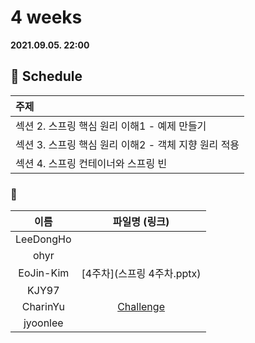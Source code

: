 # 4 weeks 
**2021.09.05. 22:00**

## :calendar: Schedule
|주제|
|:--|
|섹션 2. 스프링 핵심 원리 이해1 - 예제 만들기|
|섹션 3. 스프링 핵심 원리 이해2 - 객체 지향 원리 적용|
|섹션 4. 스프링 컨테이너와 스프링 빈|

### :speech_balloon:
|이름|파일명 (링크)|
|:--:|:--:|
|LeeDongHo||
|ohyr||
|EoJin-Kim|[4주차](스프링 4주차.pptx)|
|KJY97||
|CharinYu|[Challenge](chaerin_210905_spring_week_4.pdf)|
|jyoonlee||
